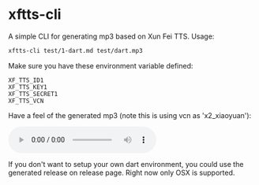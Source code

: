 # xftts-cli

A simple CLI for generating mp3 based on Xun Fei TTS. Usage:

```bash
xftts-cli test/1-dart.md test/dart.mp3
```

Make sure you have these environment variable defined:

```
XF_TTS_ID1
XF_TTS_KEY1
XF_TTS_SECRET1
XF_TTS_VCN
```

Have a feel of the generated mp3 (note this is using vcn as 'x2_xiaoyuan'):

![dart：失之东隅收之桑榆](test/dart.mp3)

If you don't want to setup your own dart environment, you could use the generated release on release page. Right now only OSX is supported.
